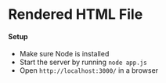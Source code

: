 # Rendered HTML File

#### Setup
- Make sure Node is installed
- Start the server by running `node app.js`
- Open `http://localhost:3000/` in a browser